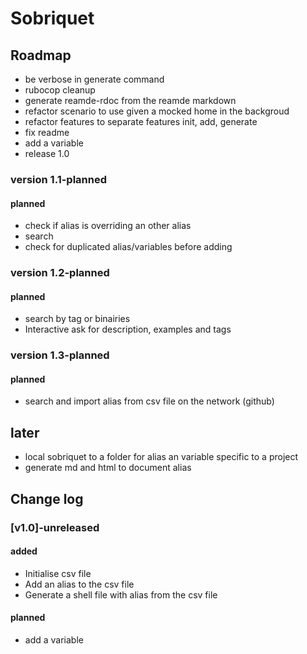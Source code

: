 # Sobriquet

## Roadmap

- be verbose in generate command
- rubocop cleanup
- generate reamde-rdoc from the reamde markdown
- refactor scenario to use given a mocked home in the backgroud
- refactor features to separate features init, add, generate
- fix readme
- add a variable
- release 1.0

### version 1.1-planned
#### planned
- check if alias is overriding an other alias
- search
- check for duplicated alias/variables before adding

### version 1.2-planned
#### planned
- search by tag or binairies
- Interactive ask for description, examples and tags

### version 1.3-planned
#### planned
- search and import alias from csv file on the network (github)

## later
- local sobriquet to a folder for alias an variable specific to a project
- generate md and html to document alias


## Change log

### [v1.0]-unreleased
#### added
- Initialise csv file
- Add an alias to the csv file
- Generate a shell file with alias from the csv file
#### planned
- add a variable

